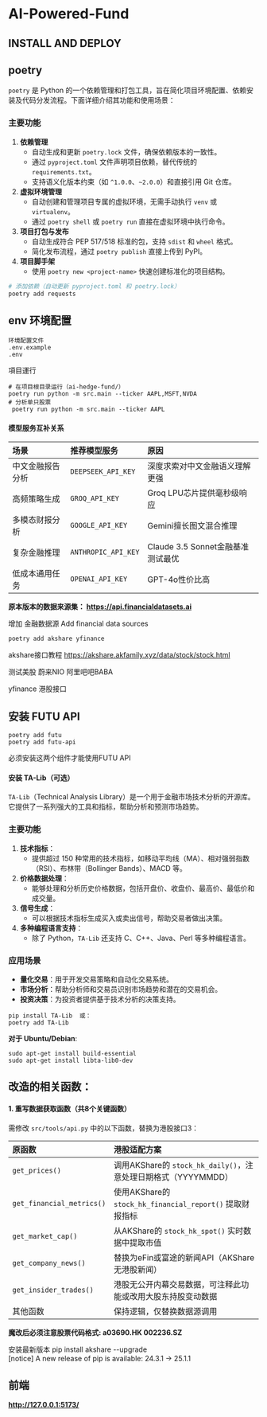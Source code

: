 # AI-Powered-Fund



## INSTALL AND DEPLOY



## poetry 

`poetry` 是 Python 的一个依赖管理和打包工具，旨在简化项目环境配置、依赖安装及代码分发流程。下面详细介绍其功能和使用场景：

### 主要功能

1. **依赖管理**
   - 自动生成和更新 `poetry.lock` 文件，确保依赖版本的一致性。
   - 通过 `pyproject.toml` 文件声明项目依赖，替代传统的 `requirements.txt`。
   - 支持语义化版本约束（如 `^1.0.0`、`~2.0.0`）和直接引用 Git 仓库。
2. **虚拟环境管理**
   - 自动创建和管理项目专属的虚拟环境，无需手动执行 `venv` 或 `virtualenv`。
   - 通过 `poetry shell` 或 `poetry run` 直接在虚拟环境中执行命令。
3. **项目打包与发布**
   - 自动生成符合 PEP 517/518 标准的包，支持 `sdist` 和 `wheel` 格式。
   - 简化发布流程，通过 `poetry publish` 直接上传到 PyPI。
4. **项目脚手架**
   - 使用 `poetry new <project-name>` 快速创建标准化的项目结构。

```bash
# 添加依赖（自动更新 pyproject.toml 和 poetry.lock）
poetry add requests
```



## env 环境配置

```
环境配置文件
.env.example
.env
```

項目運行

```
# 在项目根目录运行（ai-hedge-fund/）
poetry run python -m src.main --ticker AAPL,MSFT,NVDA
# 分析单只股票
 poetry run python -m src.main --ticker AAPL 
```

#### **模型服务互补关系**

| **场景**         | **推荐模型服务**    | **原因**                          |
| :--------------- | :------------------ | :-------------------------------- |
| 中文金融报告分析 | `DEEPSEEK_API_KEY`  | 深度求索对中文金融语义理解更强    |
| 高频策略生成     | `GROQ_API_KEY`      | Groq LPU芯片提供毫秒级响应        |
| 多模态财报分析   | `GOOGLE_API_KEY`    | Gemini擅长图文混合推理            |
| 复杂金融推理     | `ANTHROPIC_API_KEY` | Claude 3.5 Sonnet金融基准测试最优 |
| 低成本通用任务   | `OPENAI_API_KEY`    | GPT-4o性价比高                    |

**原本版本的数据来源集： https://api.financialdatasets.ai**

增加 金融数据源 Add financial data sources

```bash
poetry add akshare yfinance
```

akshare接口教程  https://akshare.akfamily.xyz/data/stock/stock.html

测试美股 蔚来NIO  阿里吧吧BABA

yfinance 港股接口



## 安装 FUTU API

```
poetry add futu
poetry add futu-api 
```

必须安装这两个组件才能使用FUTU API

#### 安装 TA-Lib（可选）

`TA-Lib`（Technical Analysis Library）是一个用于金融市场技术分析的开源库。它提供了一系列强大的工具和指标，帮助分析和预测市场趋势。

### 主要功能

1. **技术指标**：
   - 提供超过 150 种常用的技术指标，如移动平均线（MA）、相对强弱指数（RSI）、布林带（Bollinger Bands）、MACD 等。
2. **价格数据处理**：
   - 能够处理和分析历史价格数据，包括开盘价、收盘价、最高价、最低价和成交量。
3. **信号生成**：
   - 可以根据技术指标生成买入或卖出信号，帮助交易者做出决策。
4. **多种编程语言支持**：
   - 除了 Python，`TA-Lib` 还支持 C、C++、Java、Perl 等多种编程语言。

### 应用场景

- **量化交易**：用于开发交易策略和自动化交易系统。
- **市场分析**：帮助分析师和交易员识别市场趋势和潜在的交易机会。
- **投资决策**：为投资者提供基于技术分析的决策支持。

```
pip install TA-Lib  或：
poetry add TA-Lib
```

**对于 Ubuntu/Debian**:

```
sudo apt-get install build-essential
sudo apt-get install libta-lib0-dev
```



## 改造的相关函数：

#### **1. 重写数据获取函数（共8个关键函数）**

需修改 `src/tools/api.py` 中的以下函数，替换为港股接口3：

| **原函数**                | **港股适配方案**                                             |
| :------------------------ | :----------------------------------------------------------- |
| `get_prices()`            | 调用AKShare的 `stock_hk_daily()`，注意处理日期格式（YYYYMMDD） |
| `get_financial_metrics()` | 使用AKShare的 `stock_hk_financial_report()` 提取财报指标     |
| `get_market_cap()`        | 从AKShare的 `stock_hk_spot()` 实时数据中提取市值             |
| `get_company_news()`      | 替换为eFin或富途的新闻API（AKShare无港股新闻）               |
| `get_insider_trades()`    | 港股无公开内幕交易数据，可注释此功能或改用大股东持股变动数据 |
| 其他函数                  | 保持逻辑，仅替换数据源调用                                   |

**魔改后必须注意股票代码格式:  a03690.HK  002236.SZ**

安装最新版本 pip install akshare --upgrade  
[notice] A new release of pip is available: 24.3.1 -> 25.1.1

## 前端

**http://127.0.0.1:5173/**